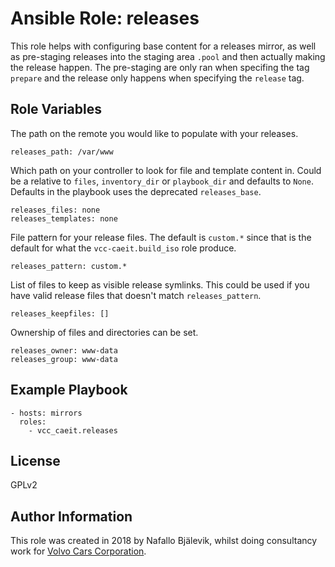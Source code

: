 Ansible Role: releases
======================

This role helps with configuring base content for a releases mirror, as well as pre-staging releases into the staging area `.pool` and then actually making the release happen.
The pre-staging are only ran when specifing the tag `prepare` and the release only happens when specifying the `release` tag.

Role Variables
--------------

The path on the remote you would like to populate with your releases.

    releases_path: /var/www

Which path on your controller to look for file and template content in. Could be a relative to `files`, `inventory_dir` or `playbook_dir` and defaults to `None`.
Defaults in the playbook uses the deprecated `releases_base`.

    releases_files: none
    releases_templates: none

File pattern for your release files. The default is `custom.*` since that is the default for what the `vcc-caeit.build_iso` role produce.

    releases_pattern: custom.*

List of files to keep as visible release symlinks. This could be used if you have valid release files that doesn't match `releases_pattern`.

    releases_keepfiles: []

Ownership of files and directories can be set.

    releases_owner: www-data
    releases_group: www-data

Example Playbook
----------------

    - hosts: mirrors
      roles:
        - vcc_caeit.releases

License
-------

GPLv2

Author Information
------------------

This role was created in 2018 by Nafallo Bjälevik, whilst doing consultancy work for [Volvo Cars Corporation](http://www.volvocars.com/).
